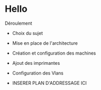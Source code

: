 # Hello

Déroulement

- Choix du sujet
- Mise en place de l'architecture
- Création et configuration des machines
- Ajout des imprimantes
- Configuration des Vlans

- INSERER PLAN D'ADDRESSAGE ICI
